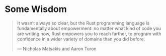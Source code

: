 # Some Wisdom

> It wasn’t always so clear, but the Rust programming language is fundamentally
> about empowerment: no matter what kind of code you are writing now, Rust
> empowers you to reach farther, to program with confidence in a wider variety
> of domains than you did before.
>
> — Nicholas Matsakis and Aaron Turon
